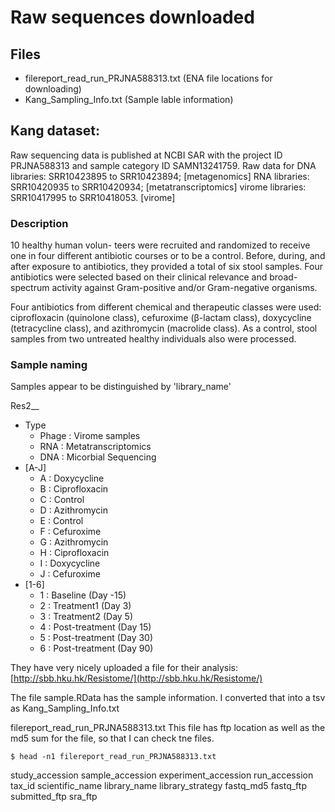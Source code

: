 # Raw sequences downloaded

## Files

 * filereport_read_run_PRJNA588313.txt (ENA file locations for downloading)
 * Kang_Sampling_Info.txt (Sample lable information)

## Kang dataset:

Raw sequencing data is published at NCBI SAR with the project ID PRJNA588313 and sample category ID SAMN13241759.
Raw data for DNA libraries: SRR10423895 to SRR10423894; [metagenomics]
RNA libraries: SRR10420935 to SRR10420934; [metatranscriptomics]
virome libraries: SRR10417995 to SRR10418053. [virome]

### Description

10 healthy human volun- teers were recruited and randomized to receive one in four different antibiotic courses or to be a control. Before, during, and after 
exposure to antibiotics, they provided a total of six stool samples. Four antibiotics were selected based on their clinical relevance and broad-spectrum activity against 
Gram-positive and/or Gram-negative organisms.

Four antibiotics from different chemical and therapeutic classes were used: ciprofloxacin (quinolone class), cefuroxime (β-lactam class), doxycycline (tetracycline class), 
and azithromycin (macrolide class). As a control, stool samples from two untreated healthy individuals also were processed.

### Sample naming

Samples appear to be distinguished by 'library_name'

Res2_<Type>_<a-z><d>

* Type
  * Phage : Virome samples
  * RNA : Metatranscriptomics
  * DNA : Micorbial Sequencing
* [A-J]
  * A : Doxycycline
  * B : Ciprofloxacin
  * C : Control
  * D : Azithromycin
  * E : Control
  * F : Cefuroxime
  * G : Azithromycin
  * H : Ciprofloxacin
  * I : Doxycycline
  * J : Cefuroxime
* [1-6]
  * 1 : Baseline (Day -15)
  * 2 : Treatment1 (Day 3)
  * 3 : Treatment2 (Day 5)
  * 4 : Post-treatment (Day 15)
  * 5 : Post-treatment (Day 30)
  * 6 : Post-treatment (Day 90)

They have very nicely uploaded a file for their analysis:
[http://sbb.hku.hk/Resistome/](http://sbb.hku.hk/Resistome/)

The file sample.RData has the sample information.
I converted that into a tsv as Kang_Sampling_Info.txt

filereport_read_run_PRJNA588313.txt
This file has ftp location as well as the md5 sum for the file, so that I can check tne files.

```shell
$ head -n1 filereport_read_run_PRJNA588313.txt 
```
study_accession	sample_accession	experiment_accession	run_accession	tax_id	scientific_name	library_name	library_strategy	fastq_md5	fastq_ftp	submitted_ftp	sra_ftp

